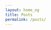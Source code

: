 ```yaml
---
layout: home_og
title: Posts
permalink: /posts/
---
```


<!-- This will automatically list your blog posts -->
